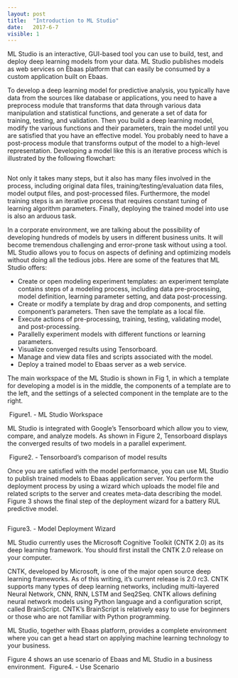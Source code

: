 ```yaml
---
layout: post
title:  "Introduction to ML Studio"
date:   2017-6-7
visible: 1
---
```


<p class="intro"><span class="dropcap">M</span>L Studio is an interactive, GUI-based tool you can use to build, test, and deploy deep learning models from your data. ML Studio publishes models as web services on Ebaas platform that can easily be consumed by a custom application built on Ebaas.</p>

To develop a deep learning model for predictive analysis, you typically have data from the sources like database or applications, you need to have a preprocess module that transforms that data through various data manipulation and statistical functions, and generate a set of data for training, testing, and validation. Then you build a deep learning model, modify the various functions and their parameters, train the model until you are satisfied that you have an effective model. You probably need to have a post-process module that transforms output of the model to a high-level representation. Developing a model like this is an iterative process which is illustrated by the following flowchart:

<img src="{{'/assets/img/2017-06-06-flowchart.png' | prepend: site.baseurl }}" alt="">

Not only it takes many steps, but it also has many files involved in the process, including original data files, training/testing/evaluation data files, model output files, and post-processed files. Furthermore, the model training steps is an iterative process that requires constant tuning of learning algorithm parameters. Finally, deploying the trained model into use is also an arduous task. 

In a corporate environment, we are talking about the possibility of developing hundreds of models by users in different business units. It will become tremendous challenging and error-prone task without using a tool.
ML Studio allows you to focus on aspects of defining and optimizing models without doing all the tedious jobs. Here are some of the features that ML Studio offers:

* Create or open modeling experiment templates: an experiment template contains steps of a modeling process, including data pre-processing, model definition, learning parameter setting, and data post-processing.
* Create or modify a template by drag and drop components, and setting component’s parameters. Then save the template as a local file.
* Execute actions of pre-processing, training, testing, validating model, and post-processing.
* Parallelly experiment models with different functions or learning parameters.
* Visualize converged results using Tensorboard.
* Manage and view data files and scripts associated with the model.
* Deploy a trained model to Ebaas server as a web service.

The main workspace of the ML Studio is shown in Fig 1, in which a template for developing a model is in the middle, the components of a template are to the left, and the settings of a selected component in the template are to the right.

<img src="{{'/assets/img/2017-06-06-Fig5.png' | prepend: site.baseurl }}" alt="">
Figure1. - ML Studio Workspace

ML Studio is integrated with Google’s Tensorboard which allow you to view, compare, and analyze models. As shown in Figure 2, Tensorboard displays the converged results of two models in a parallel experiment.

<img src="{{'/assets/img/2017-06-06-Fig6.png' | prepend: site.baseurl }}" alt="">
Figure2. - Tensorboard’s comparison of model results

Once you are satisfied with the model performance, you can use ML Studio to publish trained models to Ebaas application server. You perform the deployment process by using a wizard which uploads the model file and related scripts to the server and creates meta-data describing the model. Figure 3 shows the final step of the deployment wizard for a battery RUL predictive model.

<img src="{{'/assets/img/2017-06-06-Fig7.png' | prepend: site.baseurl }}" alt="">

Figure3. - Model Deployment Wizard

ML Studio currently uses the Microsoft Cognitive Toolkit (CNTK 2.0) as its deep learning framework. You should first install the CNTK 2.0 release on your computer. 

CNTK, developed by Microsoft, is one of the major open source deep learning frameworks. As of this writing, it’s current release is 2.0 rc3. CNTK supports many types of deep learning networks, including multi-layered Neural Network, CNN, RNN, LSTM and Seq2Seq. CNTK allows defining neural network models using Python language and a configuration script, called BrainScript. CNTK’s BrainScript is relatively easy to use for beginners or those who are not familiar with Python programming.

ML Studio, together with Ebaas platform, provides a complete environment where you can get a head start on applying machine learning technology to your business.

Figure 4 shows an use scenario of Ebaas and ML Studio in a business environment.
<img src="{{'/assets/img/2017-06-06-Fig10.png' | prepend: site.baseurl }}" alt="">
Figure4. - Use Scenario

